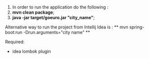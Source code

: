 1. In order to run the application do the following :
1. **mvn clean package**;
2. **java -jar target/goeuro.jar "city_name"**;

Alternative way to run the project from Intellij Idea is :
** mvn spring-boot:run -Drun.arguments="city name" **

Required:
- idea lombok plugin